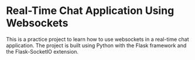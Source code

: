# Real-Time Chat Application Using Websockets

This is a practice project to learn how to use websockets in a real-time chat application. The project is built using Python with the Flask framework and the Flask-SocketIO extension.

